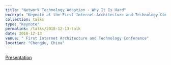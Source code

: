 ```yaml
---
title: "Network Technology Adoption - Why It Is Hard"
excerpt: "Keynote at the First Internet Architecture and Technology Conference in Chengdu"
collection: talks
type: "Keynote"
permalink: /talks/2018-12-13-talk
date: 2018-12-13
venue: " First Internet Architecture and Technology Conference"
location: "Chengdu, China"
---
```


[Presentation](/files/Network_Technology-Adoption_Why_It_Is_Hard.pdf)